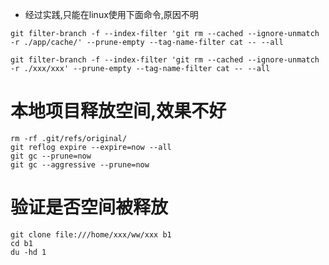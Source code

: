 * 经过实践,只能在linux使用下面命令,原因不明
```
git filter-branch -f --index-filter 'git rm --cached --ignore-unmatch -r ./app/cache/' --prune-empty --tag-name-filter cat -- --all
```
```
git filter-branch -f --index-filter 'git rm --cached --ignore-unmatch -r ./xxx/xxx' --prune-empty --tag-name-filter cat -- --all
```
# 本地项目释放空间,效果不好
```
rm -rf .git/refs/original/
git reflog expire --expire=now --all
git gc --prune=now
git gc --aggressive --prune=now
```
# 验证是否空间被释放
```
git clone file:///home/xxx/ww/xxx b1
cd b1
du -hd 1
```